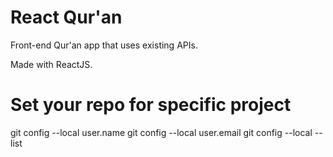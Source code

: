 # React Qur'an

Front-end Qur'an app that uses existing APIs.

Made with ReactJS.

# Set your repo for specific project

git config --local user.name <your-git-username>
git config --local user.email <your-git-email>
git config --local --list


